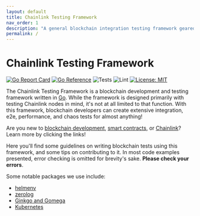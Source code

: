 ```yaml
---
layout: default
title: Chainlink Testing Framework
nav_order: 1
description: "A general blockchain integration testing framework geared towards Chainlink projects"
permalink: /
---
```


# Chainlink Testing Framework

[![Go Report Card](https://goreportcard.com/badge/github.com/smartcontractkit/chainlink-testing-framework)](https://goreportcard.com/report/github.com/smartcontractkit/chainlink-testing-framework)
[![Go Reference](https://pkg.go.dev/badge/github.com/smartcontractkit/chainlink-testing-framework.svg)](https://pkg.go.dev/github.com/smartcontractkit/chainlink-testing-framework)
![Tests](https://github.com/smartcontractkit/chainlink-testing-framework/actions/workflows/test.yaml/badge.svg)
![Lint](https://github.com/smartcontractkit/chainlink-testing-framework/actions/workflows/lint.yaml/badge.svg)
[![License: MIT](https://img.shields.io/badge/License-MIT-yellow.svg)](https://opensource.org/licenses/MIT)

The Chainlink Testing Framework is a blockchain development and testing framework written in [Go](https://go.dev/). While the framework is designed primarily with testing Chainlink nodes in mind, it's not at all limited to that function. With this framework, blockchain developers can create extensive integration, e2e, performance, and chaos tests for almost anything!

Are you new to [blockchain development](https://celo.org/en/developers/docs/), [smart contracts](https://docs.chain.link/docs/beginners-tutorial/), or [Chainlink](https://chain.link/)? Learn more by clicking the links!

Here you'll find some guidelines on writing blockchain tests using this framework, and some tips on contributing to it. In most code examples presented, error checking is omitted for brevity's sake. **Please check your errors**.

Some notable packages we use include:

* [helmenv](https://github.com/smartcontractkit/helmenv)
* [zerolog](https://github.com/rs/zerolog)
* [Ginkgo and Gomega](https://github.com/onsi/ginkgo)
* [Kubernetes](https://github.com/kubernetes/kubernetes)
